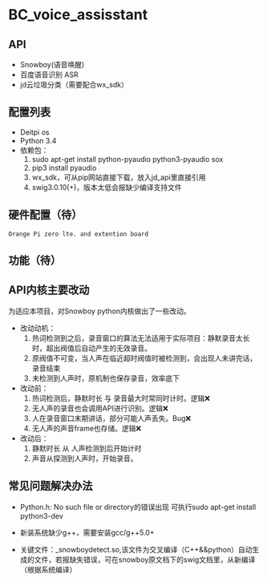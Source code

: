 # BC_voice_assisstant
## API
- Snowboy(语音唤醒)
- 百度语音识别 ASR
- jd云垃圾分类（需要配合wx_sdk）

## 配置列表 
- Deitpi os
- Python 3.4
- 依赖包：
  1. sudo apt-get install python-pyaudio python3-pyaudio sox
  2. pip3 install pyaudio
  3. wx_sdk，可从pip网站直接下载，放入jd_api里直接引用
  4. swig3.0.10(+)，版本太低会报缺少编译支持文件
## 硬件配置（待）
    Orange Pi zero lte. and extention board
## 功能（待）
## API内核主要改动
为适应本项目，对Snowboy python内核做出了一些改动。
 - 改动动机：
   1. 热词检测到之后，录音窗口的算法无法适用于实际项目：静默录音太长时，超出阀值后自动产生的无效录音。
   2. 原阀值不可变，当人声在临近超时阀值时被检测到，会出现人未讲完话，录音结束
   3. 未检测到人声时，原机制也保存录音，效率底下
 - 改动前：    
   1. 热词检测后，静默时长 与 录音最大时常同时计时。逻辑❌
   2. 无人声的录音也会调用API进行识别。逻辑❌
   3. 人在录音窗口末期讲话，部分可能人声丢失。Bug❌
   4. 无人声的声音frame也存储。逻辑❌
 - 改动后：
   1. 静默时长 从 人声检测到后开始计时
   2. 声音从探测到人声时，开始录音。
## 常见问题解决办法
- Python.h: No such file or directory的错误出现
可执行sudo apt-get install python3-dev

- 新装系统缺少g++，需要安装gcc/g++5.0+ 
- 关键文件：_snowboydetect.so,该文件为交叉编译（C++&&python）自动生成的文件，若报缺失错误，可在snowboy原文档下的swig文档里，从新编译（根据系统编译）
